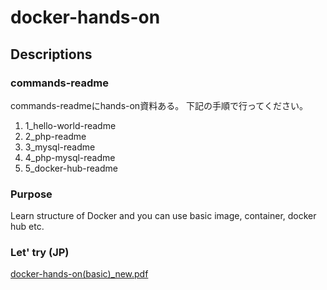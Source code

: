 # docker-hands-on

## Descriptions

### commands-readme

commands-readmeにhands-on資料ある。
下記の手順で行ってください。
1. 1_hello-world-readme
2. 2_php-readme
3. 3_mysql-readme
4. 4_php-mysql-readme
5. 5_docker-hub-readme

### Purpose

Learn structure of Docker and you can use basic image, container, docker hub etc.

### Let' try (JP)

[docker-hands-on(basic)_new.pdf](https://github.com/jeayoon/docker-hands-on/files/3245426/docker-hands-on.basic._new.pdf)
